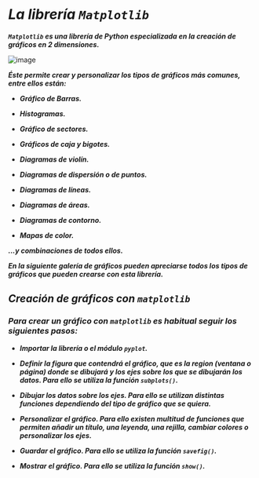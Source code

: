 # **_La librería ```Matplotlib```_**

**_```Matplotlib``` es una librería de Python especializada en la creación de gráficos en 2 dimensiones._**

![image](https://github.com/user-attachments/assets/aa254802-679a-4d29-ae95-713dd25cb9a9)

**_Éste permite crear y personalizar los tipos de gráficos más comunes, entre ellos están:_**

- **_Gráfico de Barras._**
  
- **_Histogramas._**
  
- **_Gráfico de sectores._**
  
- **_Gráficos de caja y bigotes._**
  
- **_Diagramas de violín._**
  
- **_Diagramas de dispersión o de puntos._**
  
- **_Diagramas de líneas._**
  
- **_Diagramas de áreas._**
  
- **_Diagramas de contorno._**
  
- **_Mapas de color._**
  
**_...y combinaciones de todos ellos._**

**_En la siguiente galería de gráficos pueden apreciarse todos los tipos de gráficos que pueden crearse con esta librería._**

## **_Creación de gráficos con ```matplotlib```_**

### **_Para crear un gráfico con ```matplotlib``` es habitual seguir los siguientes pasos:_**

- **_Importar la librería o el módulo ```pyplot```._**

- **_Definir la figura que contendrá el gráfico, que es la region (ventana o página) donde se dibujará y los ejes sobre los que se dibujarán los datos. Para ello se utiliza la función ```subplots()```._**

- **_Dibujar los datos sobre los ejes. Para ello se utilizan distintas funciones dependiendo del tipo de gráfico que se quiera._**

- **_Personalizar el gráfico. Para ello existen multitud de funciones que permiten añadir un título, una leyenda, una rejilla, cambiar colores o personalizar los ejes._**

- **_Guardar el gráfico. Para ello se utiliza la función ```savefig()```._**

- **_Mostrar el gráfico. Para ello se utiliza la función ```show()```._**
